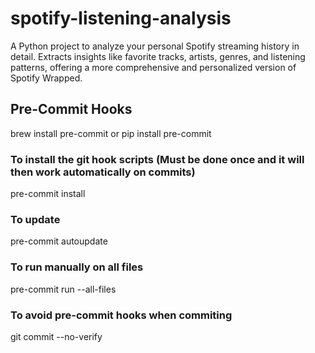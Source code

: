 # spotify-listening-analysis
A Python project to analyze your personal Spotify streaming history in detail. Extracts insights like favorite tracks, artists, genres, and listening patterns, offering a more comprehensive and personalized version of Spotify Wrapped.




## Pre-Commit Hooks
brew install pre-commit or pip install pre-commit
### To install the git hook scripts (Must be done once and it will then work automatically on commits)
pre-commit install
### To update
pre-commit autoupdate
### To run manually on all files
pre-commit run --all-files
### To avoid pre-commit hooks when commiting
git commit --no-verify
